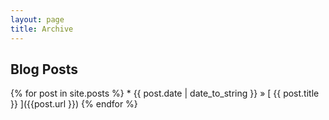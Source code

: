 ```yaml
---
layout: page
title: Archive
---
```


## Blog Posts

{% for post in site.posts %}
	* {{ post.date | date_to_string }} &raquo; [ {{ post.title }} ]({{post.url }})
{% endfor %}


